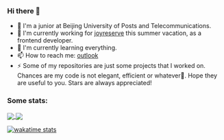 ### Hi there 👋

- 🏫  I'm a junior at Beijing University of Posts and Telecommunications.
- 🔭  I'm currently working for [joyreserve](https://www.joyreserve.com/) this summer vacation, as a frontend developer.
- 🌱  I'm currently learning everything.
- 📫  How to reach me: [outlook](mailto:charlie_c_0129@outlook.com)
- ⚡  Some of my repositories are just some projects that I worked on. Chances are my code is not elegant, efficient or whatever🤪. Hope they are useful to you. Stars are always appreciated!

<!--
**charlie0129/charlie0129** is a ✨ _special_ ✨ repository because its `README.md` (this file) appears on your GitHub profile.

Here are some ideas to get you started:

- 🔭 I’m currently working on ...
- 🌱 I’m currently learning ...
- 👯 I’m looking to collaborate on ...
- 🤔 I’m looking for help with ...
- 💬 Ask me about ...
- 📫 How to reach me: ...
- 😄 Pronouns: ...
- ⚡ Fun fact: ...
-->

<!--
[![ReadMe Card](https://github-readme-stats.vercel.app/api/pin/?username=charlie0129&repo=smc_fan_util)](https://github.com/anuraghazra/github-readme-stats)
[![ReadMe Card](https://github-readme-stats.vercel.app/api/pin/?username=charlie0129&repo=my-hammerspoon-config)](https://github.com/anuraghazra/github-readme-stats)
[![ReadMe Card](https://github-readme-stats.vercel.app/api/pin/?username=charlie0129&repo=ege_based_painter_cpp)](https://github.com/anuraghazra/github-readme-stats)
[![ReadMe Card](https://github-readme-stats.vercel.app/api/pin/?username=charlie0129&repo=Link-Link)](https://github.com/anuraghazra/github-readme-stats)
-->

### Some stats:

<a href="https://github.com/anuraghazra/github-readme-stats">
  <img align="center" src="https://github-readme-stats.vercel.app/api?username=charlie0129&count_private=true&show_icons=true&theme=buefy&show_icons=true&include_all_commits=true" />
</a>
<a href="https://github.com/anuraghazra/github-readme-stats">
  <img align="center" src="https://github-readme-stats.vercel.app/api/top-langs/?username=charlie0129&theme=buefy&layout=compact&langs_count=6" />
</a>

[![wakatime stats](https://github-readme-stats.vercel.app/api/wakatime?username=charlie0129&layout=compact)](https://github.com/anuraghazra/github-readme-stats)

<!--

[![Charlie's github stats](https://github-readme-stats.vercel.app/api?username=charlie0129&count_private=true&show_icons=true&theme=buefy&show_icons=true&include_all_commits=true)](https://github.com/anuraghazra/github-readme-stats)

[![Top Langs](https://github-readme-stats.vercel.app/api/top-langs/?username=charlie0129&theme=buefy&layout=compact&langs_count=6)](https://github.com/anuraghazra/github-readme-stats)
-->
